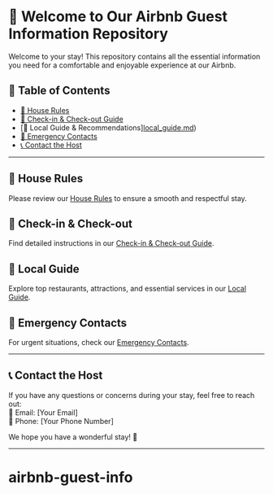 # 🏡 Welcome to Our Airbnb Guest Information Repository  

Welcome to your stay! This repository contains all the essential information you need for a comfortable and enjoyable experience at our Airbnb.  

## 📖 Table of Contents  
- [📜 House Rules](house_rules.md)  
- [🛬 Check-in & Check-out Guide](check_in_out.md)  
- [📍 Local Guide & Recommendations][local_guide.md](https://www.visitmaryland.org/regions-cities/southern-maryland))  
- [🚨 Emergency Contacts](emergency_contacts.md)  
- [📞 Contact the Host](#contact-the-host)  

---

## 📜 House Rules  
Please review our [House Rules](house_rules.md) to ensure a smooth and respectful stay.  

## 🛬 Check-in & Check-out  
Find detailed instructions in our [Check-in & Check-out Guide](check_in_out.md).  

## 📍 Local Guide  
Explore top restaurants, attractions, and essential services in our [Local Guide](local_guide.md).  

## 🚨 Emergency Contacts  
For urgent situations, check our [Emergency Contacts](emergency_contacts.md).  

---

## 📞 Contact the Host  
If you have any questions or concerns during your stay, feel free to reach out:  
📧 Email: [Your Email]  
📱 Phone: [Your Phone Number]  

We hope you have a wonderful stay! 🌟  

---
# airbnb-guest-info
